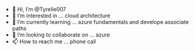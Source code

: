 - 👋 Hi, I’m @Tyrelle007
- 👀 I’m interested in ... cloud architecture
- 🌱 I’m currently learning ... azure fundamentals and develope associate paths
- 💞️ I’m looking to collaborate on ... azure
- 📫 How to reach me ... phone call

<!---
Tyrelle007/Tyrelle007 is a ✨ special ✨ repository because its `README.md` (this file) appears on your GitHub profile.
You can click the Preview link to take a look at your changes.
--->
